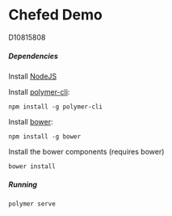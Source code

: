 # Chefed Demo
D10815808

##### Dependencies

Install [NodeJS](https://nodejs.org/en/)

Install [polymer-cli](https://github.com/Polymer/polymer-cli):

    npm install -g polymer-cli

Install [bower](https://bower.io/):

    npm install -g bower

Install the bower components (requires bower)

    bower install

##### Running
    polymer serve
